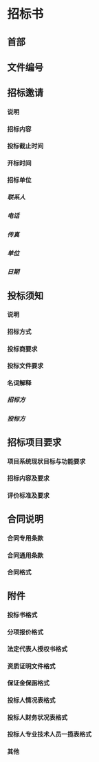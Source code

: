 # 招标书

## 首部


## 文件编号


## 招标邀请


#### 说明

#### 招标内容

#### 投标截止时间

#### 开标时间

#### 招标单位

##### 联系人
##### 电话
##### 传真
##### 单位
##### 日期



## 投标须知

#### 说明

#### 招标方式

#### 投标商要求

#### 投标文件要求

#### 名词解释

##### 招标方

##### 投标方

## 招标项目要求

#### 项目系统现状目标与功能要求

#### 招标内容及要求

#### 评价标准及要求


## 合同说明

#### 合同专用条款

#### 合同通用条款

#### 合同格式

## 附件
#### 投标书格式

#### 分项报价格式

#### 法定代表人授权书格式

#### 资质证明文件格式

#### 保证金保函格式

#### 投标人情况表格式

#### 投标人财务状况表格式

#### 投标人专业技术人员一揽表格式

#### 其他


